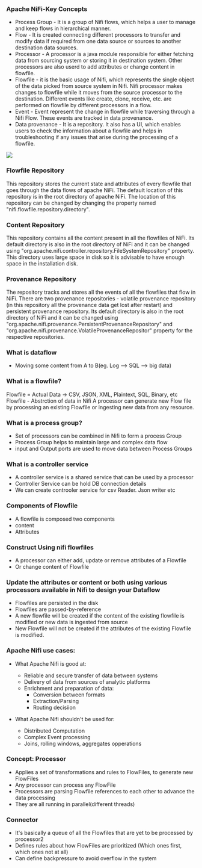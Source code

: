 ### Apache NiFi-Key Concepts
* Process Group - It is a group of Nifi flows, which helps a user to manage and keep flows in hierarchical manner. 
* Flow - It is created connecting different processors to transfer and modify data if required from one data source or sources to another destination data sources. 
* Processor - A processor is a java module responsible for either fetching data from sourcing system or storing it in destination system. Other processors are also userd to add attributes or change content in flowfile.
* Flowfile - it is the basic usage of Nifi, which represents the single object of the data picked from source system in Nifi. Nifi processor makes changes to flowfile while it moves from the source processor to the destination. Different events like create, clone, receive, etc. are performed on flowfile by different processors in a flow.
* Event - Event represent the change in flowfile while traversing through a Nifi Flow. These events are tracked in data provenance. 
* Data provenance - It is a repository. It also has a UI, which enables users to check the information about a flowfile and helps in troubleshooting if any issues that arise during the processing of a flowfile.

![](https://www.tutorialspoint.com/apache_nifi/images/apache_web_server.jpg)

### Flowfile Repository
This repository stores the current state and attributes of every flowfile that goes through the data flows of apache NiFi. The default location of this repository is in the root directory of apache NiFi. The location of this repository can be changed by changing the property named "nifi.flowfile.repository.directory".

### Content Repository
This repository contains all the content present in all the flowfiles of NiFi. Its default directory is also in the root directory of NiFi and it can be changed using "org.apache.nifi.controller.repository.FileSystemRepository" property. This directory uses large space in disk so it is advisable to have enough space in the installation disk.

### Provenance Repository
The repository tracks and stores all the events of all the flowfiles that flow in NiFi. There are two provenance repositories - volatile provenance repository (in this repository all the provenance data get lost after restart) and persistent provenance repository. Its default directory is also in the root directory of NiFi and it can be changed using "org.apache.nifi.provenance.PersistentProvenanceRepository" and "org.apache.nifi.provenance.VolatileProvenanceRepositor" property for the respective repositories.

### What is dataflow
* Moving some content from A to B(eg. Log --> SQL --> big data)

### What is a flowfile?
Flowfile = Actual Data -> CSV, JSON, XML, Plaintext, SQL, Binary, etc
Flowfile - Abstrction of data in Nifi
A processor can generate new Flow file by processing an existing Flowfile  or ingesting new data from any resource. 


### What is a process group? 
* Set of processors can be combined in Nifi to form a process Group
* Process Group helps to maintain large and complex data flow
* input and Output ports are used to move data between Process Groups

### What is a controller service
* A controller service is a shared service that can be used by a processor
* Controller Service can be hold DB connection details
* We can create controoler service for csv Reader. Json writer etc

### Components of Flowfile
* A flowfile is composed two components 
* content 
* Attributes

### Construct Using nifi flowfiles
* A processor can either add, update or remove attributes of a Flowfile
* Or change content of Flowfile

### Update the attributes or content or both using various processors available in Nifi to design your Dataflow
* Flowfiles are persisted in the disk
* Flowfiles are passed-by-reference
* A new flowfile will be created if the content of the existing flowfile is modified or new data is ingested from source
* New Flowfile will not be created if the attributes of the existing Flowfile is modified.

### Apache Nifi use cases:
* What Apache Nifi is good at:
  * Reliable and secure transfer of data between systems
  * Delivery of data from sources of analytic platforms
  * Enrichment and preparation of data:
    * Conversion between formats
    * Extraction/Parsing
    * Routing decisiion

* What Apache Nifi shouldn't be used for:
  * Distributed Computation
  * Complex Event processing
  * Joins, rolling windows, aggregates opperations
  
### Concept: Processor
* Applies a set of transformations and rules to FlowFiles, to generate new FlowFiles
* Any processor can process any FlowFile
* Processors are parsing Flowfile references to each other to advance the data processing
* They are all running in parallel(different threads)

### Connector
* It's basically a queue of all the Flowfiles that are yet to be processed by processor2
* Defines rules about how FlowFiles are prioritized (Which ones first, which ones not at all)
* Can define backpressure to avoid overflow in the system


### 
